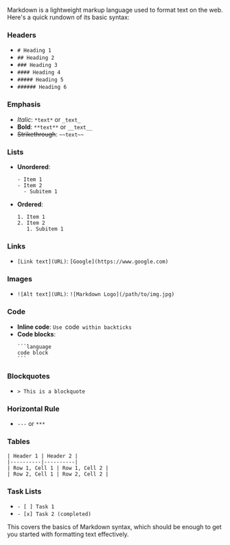 Markdown is a lightweight markup language used to format text on the web. Here's a quick rundown of its basic syntax:

### Headers
- `# Heading 1`
- `## Heading 2`
- `### Heading 3`
- `#### Heading 4`
- `##### Heading 5`
- `###### Heading 6`

### Emphasis
- *Italic*: `*text*` or `_text_`
- **Bold**: `**text**` or `__text__`
- ~~Strikethrough~~: `~~text~~`

### Lists
- **Unordered**: 
  ```
  - Item 1
  - Item 2
    - Subitem 1
  ```
- **Ordered**:
  ```
  1. Item 1
  2. Item 2
     1. Subitem 1
  ```

### Links
- `[Link text](URL)`: `[Google](https://www.google.com)`

### Images
- `![Alt text](URL)`: `![Markdown Logo](/path/to/img.jpg)`

### Code
- **Inline code**: `Use `code` within backticks`
- **Code blocks**:
  ````
  ```language
  code block
  ```
  ````

### Blockquotes
- `> This is a blockquote`

### Horizontal Rule
- `---` or `***`

### Tables
```
| Header 1 | Header 2 |
|----------|----------|
| Row 1, Cell 1 | Row 1, Cell 2 |
| Row 2, Cell 1 | Row 2, Cell 2 |
```

### Task Lists
- `- [ ] Task 1`
- `- [x] Task 2 (completed)`

This covers the basics of Markdown syntax, which should be enough to get you started with formatting text effectively.

